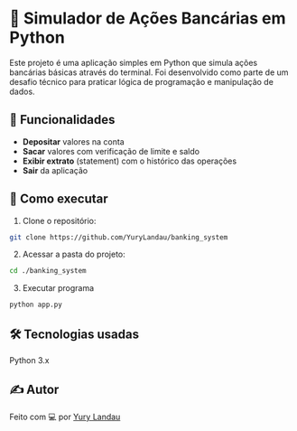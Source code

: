 # 🏦 Simulador de Ações Bancárias em Python

Este projeto é uma aplicação simples em Python que simula ações bancárias básicas através do terminal. Foi desenvolvido como parte de um desafio técnico para praticar lógica de programação e manipulação de dados.

## 🔧 Funcionalidades

- **Depositar** valores na conta
- **Sacar** valores com verificação de limite e saldo
- **Exibir extrato** (statement) com o histórico das operações
- **Sair** da aplicação

## 🚀 Como executar

1. Clone o repositório:
```bash
git clone https://github.com/YuryLandau/banking_system
```

2. Acessar a pasta do projeto:
```bash
cd ./banking_system
```

3. Executar programa
```bash
python app.py
``` 

## 🛠 Tecnologias usadas
Python 3.x

## ✍️ Autor
Feito com 💻 por [Yury Landau](https://github.com/YuryLandau)